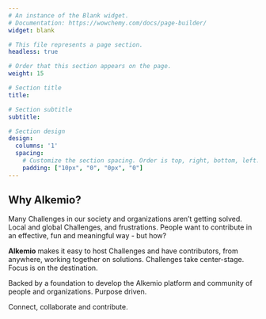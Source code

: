 ```yaml
---
# An instance of the Blank widget.
# Documentation: https://wowchemy.com/docs/page-builder/
widget: blank

# This file represents a page section.
headless: true

# Order that this section appears on the page.
weight: 15

# Section title
title: 

# Section subtitle
subtitle: 

# Section design
design:
  columns: '1'
  spacing:
    # Customize the section spacing. Order is top, right, bottom, left.
    padding: ["10px", "0", "0px", "0"]
---
```

## **Why Alkemio?**
Many Challenges in our society and organizations aren’t getting solved. Local and global Challenges, and frustrations. People want to contribute in an effective, fun and meaningful way - but how?

**Alkemio** makes it easy to host Challenges and have contributors, from anywhere, working together on solutions. Challenges take center-stage. Focus is on the destination.

Backed by a foundation to develop the Alkemio platform and community of people and organizations. Purpose driven.

Connect, collaborate and contribute.
